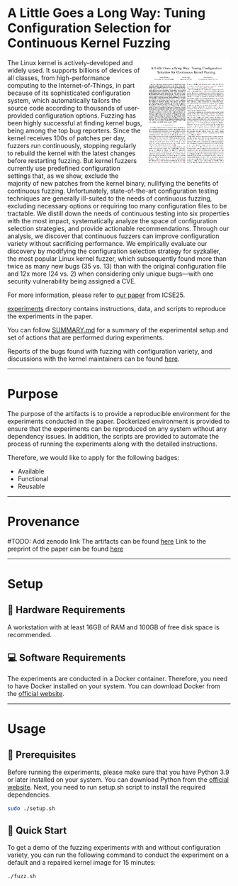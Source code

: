 # A Little Goes a Long Way: Tuning Configuration Selection for Continuous Kernel Fuzzing

<p><a href="https://paulgazzillo.com/papers/icse25.pdf"><img alt="thumbnail" align="right" width="200" src="images/thumbnail.png"></a></p>

The Linux kernel is actively-developed and widely used.
It supports billions of devices of all classes, from high-performance computing
to the Internet-of-Things, in part because of its sophisticated configuration
system, which automatically tailors the source code according to thousands of
user-provided configuration options.
Fuzzing has been highly successful at finding kernel bugs, being among the top
bug reporters. Since the kernel receives 100s of patches per day, fuzzers run
continuously, stopping regularly to rebuild the kernel with the latest
changes before restarting fuzzing.
But kernel fuzzers currently use predefined configuration settings that, as we
show, exclude the majority of new patches from the kernel binary,
nullifying the benefits of continuous fuzzing.
Unfortunately, state-of-the-art configuration testing techniques are generally
ill-suited to the needs of continuous fuzzing, excluding necessary options or
requiring too many configuration files to be tractable.
We distill down the needs of continuous testing into six properties with the
most impact, systematically analyze the space of configuration selection strategies,
and provide actionable recommendations.
Through our analysis, we discover that continuous fuzzers can improve configuration
variety without sacrificing performance.
We empirically evaluate our discovery by modifying the configuration selection
strategy for syzkaller, the most popular Linux kernel fuzzer, which subsequently
found more than twice as many new bugs (35 vs. 13) than with the original
configuration file and 12x more (24 vs. 2) when considering only unique bugs—with
one security vulnerability being assigned a CVE.

For more information, please refer to [our paper](https://paulgazzillo.com/papers/icse25.pdf)
from ICSE25.

[experiments](experiments/) directory contains instructions, data, and scripts
to reproduce the experiments in the paper.

You can follow [SUMMARY.md](SUMMARY.md) for a summary of the experimental setup and
set of actions that are performed during experiments.

Reports of the bugs found with fuzzing with configuration variety, and discussions
with the kernel maintainers can be found [here](
https://lore.kernel.org/lkml/?q=Sanan+Hasanov).

---

# Purpose

The purpose of the artifacts is to provide a reproducible environment for the
experiments conducted in the paper.
Dockerized environment is provided to ensure that the experiments can be
reproduced on any system without any dependency issues.
In addition, the scripts are provided to automate the process of running the
experiments along with the detailed instructions.

Therefore, we would like to apply for the following badges:
- Available
- Functional
- Reusable

---

# Provenance

#TODO: Add zenodo link
The artifacts can be found [here]()
Link to the preprint of the paper can be found [here](https://paulgazzillo.com/papers/icse25.pdf)

---

# Setup

## :floppy_disk: Hardware Requirements
A workstation with at least 16GB of RAM and 100GB of free disk space is recommended.

## :computer: Software Requirements
The experiments are conducted in a Docker container. Therefore, you need to have
Docker installed on your system. You can download Docker from the [official website](https://docs.docker.com/get-docker/).

---

# Usage

## :wrench: Prerequisites
Before running the experiments, please make sure that you have Python 3.9 or later
installed on your system. You can download Python from the [official website](https://www.python.org/downloads/).
Next, you need to run setup.sh script to install the required dependencies.
```bash
sudo ./setup.sh
```

## :rocket: Quick Start
To get a demo of the fuzzing experiments with and without configuration variety,
you can run the following command to conduct the experiment on a default and a
repaired kernel image for 15 minutes:
```bash
./fuzz.sh
```
